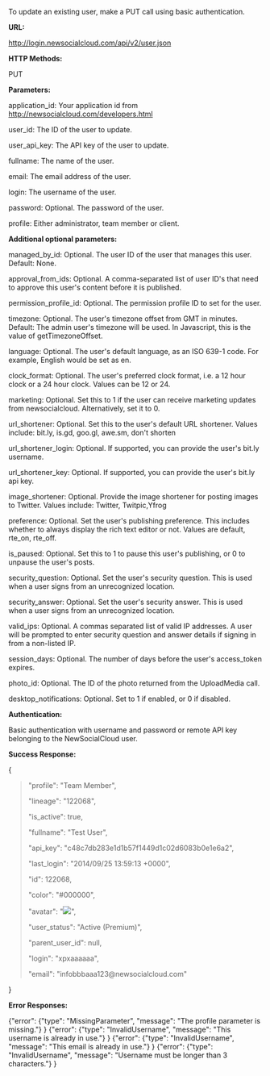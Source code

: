 To update an existing user, make a PUT call using basic authentication.

**URL:**

http://login.newsocialcloud.com/api/v2/user.json

**HTTP Methods:**

PUT

**Parameters:**

<p>application_id: Your application id from <a href='http://newsocialcloud.com/developers.html'>http://newsocialcloud.com/developers.html</a></p>
<p>user_id: The ID of the user to update.</p>
<p>user_api_key: The API key of the user to update.</p>
<p>fullname: The name of the user.</p>
<p>email: The email address of the user.</p>
<p>login: The username of the user.</p>
<p>password: Optional. The password of the user.</p>
<p>profile: Either administrator, team member or client.</p>

**Additional optional parameters:**

<p>managed_by_id: Optional. The user ID of the user that manages this user. Default: None.</p>
<p>approval_from_ids: Optional. A comma-separated list of user ID's that need to approve this user's content before it is published.</p>
<p>permission_profile_id: Optional. The permission profile ID to set for the user.</p>
<p>timezone: Optional. The user's timezone offset from GMT in minutes. Default: The admin user's timezone will be used. In Javascript, this is the value of getTimezoneOffset.</p>
<p>language: Optional. The user's default language, as an ISO 639-1 code. For example, English would be set as en.</p>
<p>clock_format: Optional. The user's preferred clock format, i.e. a 12 hour clock or a 24 hour clock. Values can be 12 or 24.</p>
<p>marketing: Optional. Set this to 1 if the user can receive marketing updates from newsocialcloud. Alternatively, set it to 0.</p>
<p>url_shortener: Optional. Set this to the user's default URL shortener. Values include: bit.ly, is.gd, goo.gl, awe.sm, don't shorten</p>
<p>url_shortener_login: Optional. If supported, you can provide the user's bit.ly username.</p>
<p>url_shortener_key: Optional. If supported, you can provide the user's bit.ly api key.</p>
<p>image_shortener: Optional. Provide the image shortener for posting images to Twitter. Values include: Twitter, Twitpic,Yfrog</p>
<p>preference: Optional. Set the user's publishing preference. This includes whether to always display the rich text editor or not. Values are default, rte_on, rte_off.</p>
<p>is_paused: Optional. Set this to 1 to pause this user's publishing, or 0 to unpause the user's posts.</p>
<p>security_question: Optional. Set the user's security question. This is used when a user signs from an unrecognized location.</p>
<p>security_answer: Optional. Set the user's security answer. This is used when a user signs from an unrecognized location.</p>
<p>valid_ips: Optional. A commas separated list of valid IP addresses. A user will be prompted to enter security question and answer details if signing in from a non-listed IP.</p>
<p>session_days: Optional. The number of days before the user's access_token expires.</p>
<p>photo_id: Optional. The ID of the photo returned from the UploadMedia call.</p>
<p>desktop_notifications: Optional. Set to 1 if enabled, or 0 if disabled.</p>

**Authentication:**

Basic authentication with username and password or remote API key belonging to the NewSocialCloud user.

**Success Response:**

{
> <p>"profile": "Team Member",</p>
> <p>"lineage": "122068",</p>
> <p>"is_active": true,</p>
> <p>"fullname": "Test User",</p>
> <p>"api_key": "c48c7db283e1d1b57f1449d1c02d6083b0e1e6a2",</p>
> <p>"last_login": "2014/09/25 13:59:13 +0000",</p>
> <p>"id": 122068,</p>
> <p>"color": "#000000",</p>
> <p>"avatar": "<img src='http://www.gravatar.com/avatar/4b13c1a4f17c731280e51faead7bc1f3?s=55&d=http://newsocialcloud.com/images/silhouette.png' />",</p>
> <p>"user_status": "Active (Premium)",</p>
> <p>"parent_user_id": null,</p>
> <p>"login": "xpxaaaaaa",</p>
> <p>"email": "infobbbaaa123@newsocialcloud.com"</p>
}

**Error Responses:**

{"error": {"type": "MissingParameter", "message": "The profile parameter is missing."} }
{"error": {"type": "InvalidUsername", "message": "This username is already in use."} }
{"error": {"type": "InvalidUsername", "message": "This email is already in use."} }
{"error": {"type": "InvalidUsername", "message": "Username must be longer than 3 characters."} }